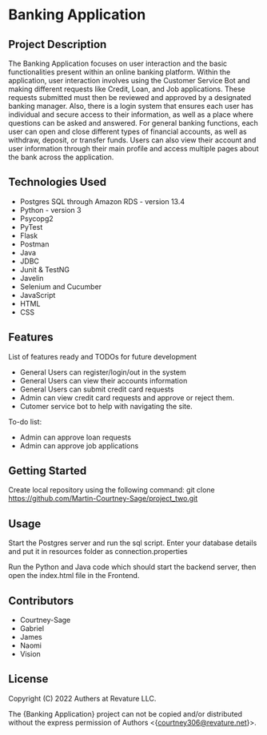 # Banking Application

## Project Description

The Banking Application focuses on user interaction and the basic functionalities present within an online banking platform. Within the application, user interaction involves using the Customer Service Bot and making different requests like Credit, Loan, and Job applications. These requests submitted must then be reviewed and approved by a designated banking manager. Also, there is a login system that ensures each user has individual and secure access to their information, as well as a place where questions can be asked and answered. For general banking functions, each user can open and close different types of financial accounts, as well as withdraw, deposit, or transfer funds. Users can also view their account and user information through their main profile and access multiple pages about the bank across the application.

## Technologies Used

* Postgres SQL through Amazon RDS - version 13.4
* Python - version 3
* Psycopg2
* PyTest
* Flask 
* Postman
* Java
* JDBC
* Junit & TestNG
* Javelin
* Selenium and Cucumber
* JavaScript
* HTML
* CSS

## Features

List of features ready and TODOs for future development
* General Users can register/login/out in the system
* General Users can view their accounts information
* General Users can submit credit card requests
* Admin can view credit card requests and approve or reject them.
* Cutomer service bot to help with navigating the site.

To-do list:
* Admin can approve loan requests
* Admin can approve job applications

## Getting Started

Create local repository using the following command:
git clone https://github.com/Martin-Courtney-Sage/project_two.git

## Usage

Start the Postgres server and run the sql script. Enter your database details and put it in resources folder as connection.properties

Run the Python and Java code which should start the backend server, then open the index.html file in the Frontend.

## Contributors

* Courtney-Sage
* Gabriel
* James
* Naomi
* Vision

## License

Copyright (C) 2022 Authers at Revature LLC. 

The {Banking Application} project can not be copied and/or distributed without the express
permission of Authors <{courtney306@revature.net}>.
